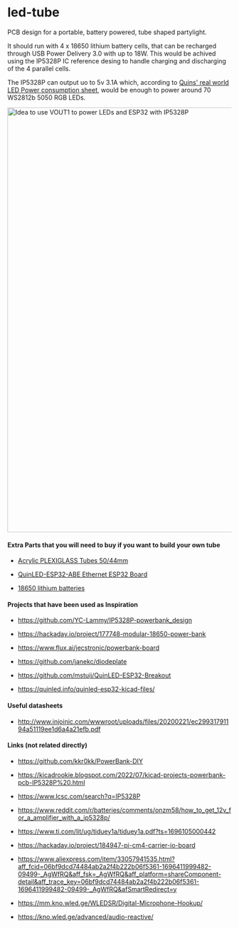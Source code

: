 # led-tube
PCB design for a portable, battery powered, tube shaped partylight.

It should run with 4 x 18650 lithium battery cells, that can be recharged through USB Power Delivery 3.0 with up to 18W. This would be achived using the IP5328P IC reference desing to handle charging and discharging of the 4 parallel cells.

The IP5328P can output uo to 5v 3.1A which, according to [Quins' real world LED Power consumption sheet](https://quinled.info/2020/03/12/digital-led-power-usage/), would be enough to power around 70 WS2812b 5050 RGB LEDs.

<img width="955" alt="Idea to use VOUT1 to power LEDs and ESP32 with IP5328P" src="https://github.com/janekc/led-tube/assets/32040630/7f33bd0d-97d9-422a-acac-64fe3aaba133">


#### Extra Parts that you will need to buy if you want to build your own tube

- [Acrylic PLEXIGLASS Tubes 50/44mm](https://hbholzmaus.de/epages/Store7_Shop34800.sf/de_DE/?ObjectPath=/Shops/Shop34800/Categories/Rohre/%22Rohre%20satiniert%22)

- [QuinLED-ESP32-ABE Ethernet ESP32 Board](https://quinled.info/quinled-esp32/)

- [18650 lithium batteries](https://www.akkushop.de/de/3400mah-panasonic-18650-li-ion-akku-mit-eigener-schutzschaltung-ca.-69-x-1861mm-beachten/)



#### Projects that have been used as Inspiration

- https://github.com/YC-Lammy/IP5328P-powerbank_design

- https://hackaday.io/project/177748-modular-18650-power-bank

- https://www.flux.ai/jecstronic/powerbank-board

- https://github.com/janekc/diodeplate

- https://github.com/mstuij/QuinLED-ESP32-Breakout

- https://quinled.info/quinled-esp32-kicad-files/



#### Useful datasheets

- http://www.injoinic.com/wwwroot/uploads/files/20200221/ec29931791194a51119ee1d6a4a21efb.pdf



#### Links (not related directly)

- https://github.com/kkr0kk/PowerBank-DIY

- https://kicadrookie.blogspot.com/2022/07/kicad-projects-powerbank-pcb-IP5328P%20.html

- https://www.lcsc.com/search?q=IP5328P

- https://www.reddit.com/r/batteries/comments/onzm58/how_to_get_12v_for_a_amplifier_with_a_ip5328p/

- https://www.ti.com/lit/ug/tiduey1a/tiduey1a.pdf?ts=1696105000442

- https://hackaday.io/project/184947-pi-cm4-carrier-io-board

- https://www.aliexpress.com/item/33057941535.html?aff_fcid=06bf9dcd74484ab2a2f4b222b06f5361-1696411999482-09499-_AgWfRQ&aff_fsk=_AgWfRQ&aff_platform=shareComponent-detail&aff_trace_key=06bf9dcd74484ab2a2f4b222b06f5361-1696411999482-09499-_AgWfRQ&afSmartRedirect=y

- https://mm.kno.wled.ge/WLEDSR/Digital-Microphone-Hookup/

- https://kno.wled.ge/advanced/audio-reactive/